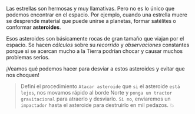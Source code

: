 <gs-attire attire-url="https://raw.githubusercontent.com/MumukiProject/mumuki-guia-gobstones-practica-integradora-primaria/master/assets/attires/config_1551115873723.json"></gs-attire>

<gs-toolbox toolbox-url="https://raw.githubusercontent.com/MumukiProject/mumuki-guia-gobstones-practica-integradora-primaria/master/assets/toolbox_.xml"></gs-toolbox>

Las estrellas son hermosas y muy llamativas. Pero no es lo único que podemos encontrar en el espacio. Por ejemplo, cuando una estrella muere se desprende material que puede unirse a planetas, formar satélites o conformar **asteroides**. 

Esos asteroides son básicamente rocas de gran tamaño que viajan por el espacio. Se hacen _cálculos_ sobre su _recorrido_ y _observaciones_ constantes porque si se acercan mucho a la Tierra podrían chocar y causar muchos problemas serios. 

¡Veamos qué podemos hacer para desviar a estos asteroides y evitar que nos choquen!

> Definí el procedimiento `Atacar asteroide` que `si` el asteroide `está lejos`, nos movamos rápido al borde Norte y `ponga un tractor gravitacional` para atraerlo y desviarlo. `Si no`, enviaremos un `impactador` hasta el asteroide para destruirlo en mil pedazos. :collision: